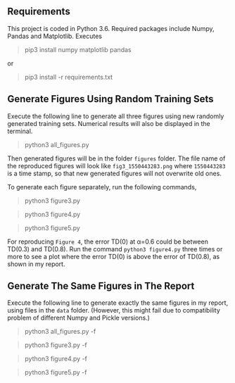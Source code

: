 Requirements
------------

This project is coded in Python 3.6. Required packages include Numpy, Pandas and Matplotlib. Executes

>pip3 install numpy matplotlib pandas

or

>pip3 install -r requirements.txt

Generate Figures Using Random Training Sets
------------

Execute the following line to generate all three figures using new randomly generated training sets. Numerical results will also be displayed in the terminal.

>python3 all_figures.py

Then generated figures will be in the folder `figures` folder. The file name of the reproduced figures will look like `fig3_1550443283.png` where `1550443283` is a time stamp, so that new generated figures will not overwrite old ones.

To generate each figure separately, run the following commands,

>python3 figure3.py

>python3 figure4.py

>python3 figure5.py

For reproducing `Figure 4`, the error TD(0) at α=0.6 could be between TD(0.3) and TD(0.8). Run the command `python3 figure4.py` three times or more to see a plot where the error TD(0) is above the error of TD(0.8), as shown in my report.

Generate The Same Figures in The Report
------------

Execute the following line to generate exactly the same figures in my report, using files in the `data` folder. (However, this might fail due to compatibility problem of different Numpy and Pickle versions.)

>python3 all_figures.py -f

>python3 figure3.py -f

>python3 figure4.py -f

>python3 figure5.py -f
